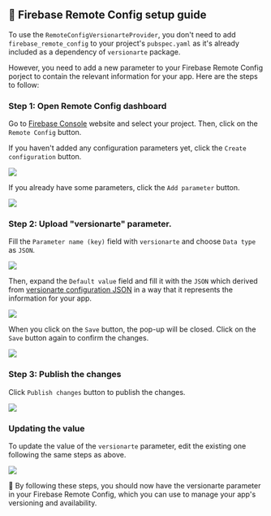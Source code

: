 ## 🚜 Firebase Remote Config setup guide

To use the `RemoteConfigVersionarteProvider`, you don't need to add `firebase_remote_config` to your project's `pubspec.yaml` as it's already included as a dependency of `versionarte` package.

However, you need to add a new parameter to your Firebase Remote Config porject to contain the relevant information for your app. Here are the steps to follow:

### Step 1: Open Remote Config dashboard
Go to <a href="https://console.firebase.google.com/">Firebase Console</a> website and select your project. Then, click on the `Remote Config` button.

If you haven't added any configuration parameters yet, click the `Create configuration` button.

![](https://raw.githubusercontent.com/kamranbekirovyz/versionarte/main/assets/remote-config-setup/create-configuration.png)

If you already have some parameters, click the `Add parameter` button.

![](https://raw.githubusercontent.com/kamranbekirovyz/versionarte/main/assets/remote-config-setup/add-parameter.png)

### Step 2: Upload "versionarte" parameter.

Fill the `Parameter name (key)` field with `versionarte` and choose `Data type` as `JSON`. 

![](https://raw.githubusercontent.com/kamranbekirovyz/versionarte/main/assets/remote-config-setup/name-and-type.png)

Then, expand the `Default value` field and fill it with the `JSON` which derived from <a href="https://github.com/kamranbekirovyz/versionarte#%EF%B8%8F-json-format" target="_blank">versionarte configuration JSON</a> in a way that it represents the information for your app.

![](https://raw.githubusercontent.com/kamranbekirovyz/versionarte/main/assets/remote-config-setup/add-value.png)

When you click on the `Save` button, the pop-up will be closed. Click on the `Save` button again to confirm the changes.

![](https://raw.githubusercontent.com/kamranbekirovyz/versionarte/main/assets/remote-config-setup/save-parameter.png)

### Step 3: Publish the changes

Click `Publish changes` button to publish the changes.

![](https://raw.githubusercontent.com/kamranbekirovyz/versionarte/main/assets/remote-config-setup/publish-changes.png)

### Updating the value

To update the value of the `versionarte` parameter, edit the existing one following the same steps as above.

![](https://raw.githubusercontent.com/kamranbekirovyz/versionarte/main/assets/remote-config-setup/edit-value.png)

🎉 By following these steps, you should now have the versionarte parameter in your Firebase Remote Config, which you can use to manage your app's versioning and availability.